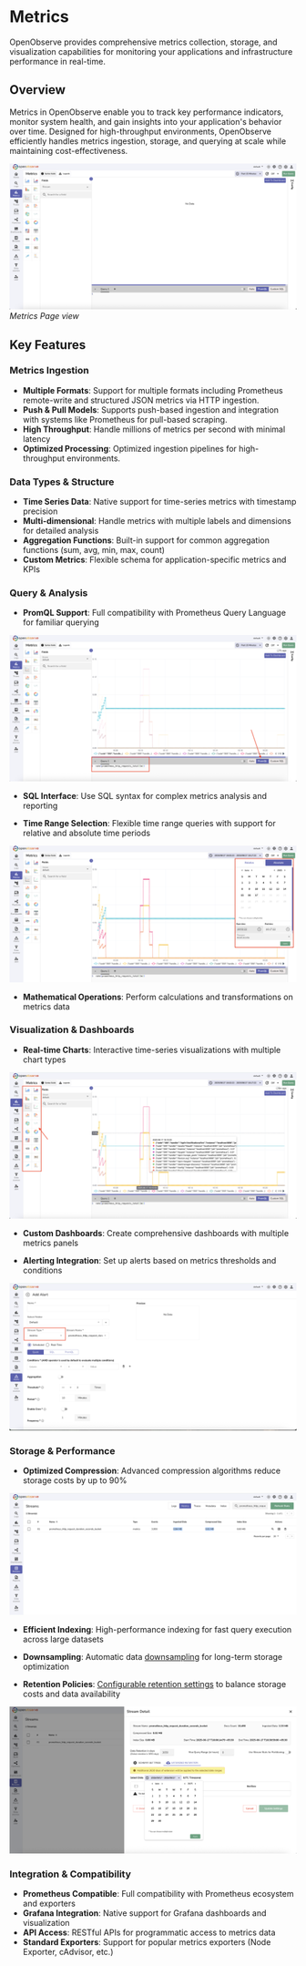# Metrics

OpenObserve provides comprehensive metrics collection, storage, and visualization capabilities for monitoring your applications and infrastructure performance in real-time.

## Overview

Metrics in OpenObserve enable you to track key performance indicators, monitor system health, and gain insights into your application's behavior over time. Designed for high-throughput environments, OpenObserve efficiently handles metrics ingestion, storage, and querying at scale while maintaining cost-effectiveness.

![Metrics Page](../images/features/metrics-page.png)
*Metrics Page view*

## Key Features

### Metrics Ingestion
- **Multiple Formats**: Support for multiple formats including Prometheus remote-write and structured JSON metrics via HTTP ingestion.
- **Push & Pull Models**: Supports push-based ingestion and integration with systems like Prometheus for pull-based scraping.
- **High Throughput**: Handle millions of metrics per second with minimal latency
- **Optimized Processing**: Optimized ingestion pipelines for high-throughput environments.

### Data Types & Structure
- **Time Series Data**: Native support for time-series metrics with timestamp precision
- **Multi-dimensional**: Handle metrics with multiple labels and dimensions for detailed analysis
- **Aggregation Functions**: Built-in support for common aggregation functions (sum, avg, min, max, count)
- **Custom Metrics**: Flexible schema for application-specific metrics and KPIs

### Query & Analysis

- **PromQL Support**: Full compatibility with Prometheus Query Language for familiar querying

![PromQL Queries](../images/features/promql-queries.png)

- **SQL Interface**: Use SQL syntax for complex metrics analysis and reporting

- **Time Range Selection**: Flexible time range queries with support for relative and absolute time periods

![Time Range Selection](../images/features/metrics-time-selection.png)

- **Mathematical Operations**: Perform calculations and transformations on metrics data

### Visualization & Dashboards

- **Real-time Charts**: Interactive time-series visualizations with multiple chart types

![Metrics Visualization](../images/features/metrics-charts.png)

- **Custom Dashboards**: Create comprehensive dashboards with multiple metrics panels

- **Alerting Integration**: Set up alerts based on metrics thresholds and conditions

![Metrics Alerting](../images/features/metrics-alerts.png)

### Storage & Performance

- **Optimized Compression**: Advanced compression algorithms reduce storage costs by up to 90%

![Metrics Compression](../images/features/metrics-compression.png)

- **Efficient Indexing**: High-performance indexing for fast query execution across large datasets

- **Downsampling**: Automatic data [downsampling](../user-guide/metrics/downsampling-metrics.md) for long-term storage optimization

- **Retention Policies**: [Configurable retention settings](../user-guide/streams/extended-retention.md) to balance storage costs and data availability

![Metrics Retention](../images/features/metrics-retention.png)

### Integration & Compatibility
- **Prometheus Compatible**: Full compatibility with Prometheus ecosystem and exporters
- **Grafana Integration**: Native support for Grafana dashboards and visualization
- **API Access**: RESTful APIs for programmatic access to metrics data
- **Standard Exporters**: Support for popular metrics exporters (Node Exporter, cAdvisor, etc.)